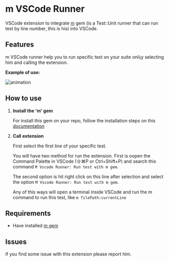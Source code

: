# m VSCode Runner

VSCode extension to integrate [m](https://github.com/qrush/m) gem (is a Test::Unit runner that can run test by line number, this is his) into VSCode.

## Features

m VSCode runner help you to run specific test on your suite onli¡y selecting him and calling the extension.

**Example of use:**

![animation](https://media.giphy.com/media/WS5watNCROPHrjsG0h/giphy.gif)

## How to use
1. **Install the 'm' gem**

    For install this gem on your repo, follow the installation steps on this [documentation](https://github.com/qrush/m)
2. **Call extension**

    First select the first line of your specific test.
    
    You will have two method for run the extension. First is oopen the Command Palette in VSCode (⇧⌘P or Ctrl+Shift+P) and search this command `M Vscode Runner: Run test with m gem`.

    The second option is hit right click on this line after selection and select the option `M Vscode Runner: Run test with m gem`.

    Any of this ways will open a terminal inside VSCode and run the m command to run this test, like `m filePath:currentLine`
## Requirements

* Have installed [m gem](https://github.com/qrush/m)

## Issues

If you find some issue with this extension please report him.
